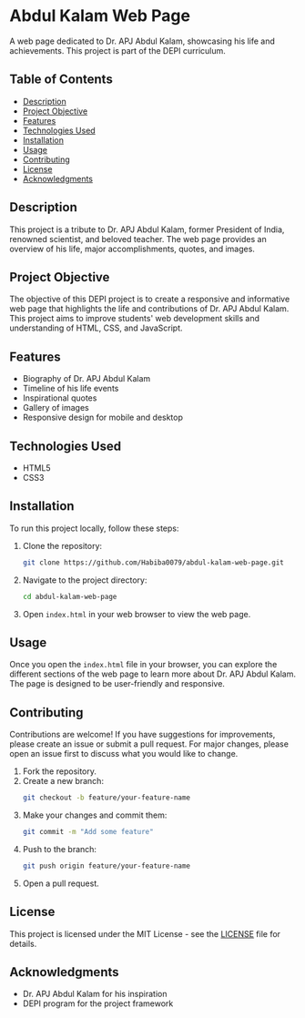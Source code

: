 # Abdul Kalam Web Page

A web page dedicated to Dr. APJ Abdul Kalam, showcasing his life and achievements. This project is part of the DEPI curriculum.

## Table of Contents
- [Description](#description)
- [Project Objective](#project-objective)
- [Features](#features)
- [Technologies Used](#technologies-used)
- [Installation](#installation)
- [Usage](#usage)
- [Contributing](#contributing)
- [License](#license)
- [Acknowledgments](#acknowledgments)

## Description
This project is a tribute to Dr. APJ Abdul Kalam, former President of India, renowned scientist, and beloved teacher. The web page provides an overview of his life, major accomplishments, quotes, and images.

## Project Objective
The objective of this DEPI project is to create a responsive and informative web page that highlights the life and contributions of Dr. APJ Abdul Kalam. This project aims to improve students' web development skills and understanding of HTML, CSS, and JavaScript.

## Features
- Biography of Dr. APJ Abdul Kalam
- Timeline of his life events
- Inspirational quotes
- Gallery of images
- Responsive design for mobile and desktop

## Technologies Used
- HTML5
- CSS3

## Installation
To run this project locally, follow these steps:

1. Clone the repository:
    ```sh
    git clone https://github.com/Habiba0079/abdul-kalam-web-page.git
    ```
2. Navigate to the project directory:
    ```sh
    cd abdul-kalam-web-page
    ```
3. Open `index.html` in your web browser to view the web page.

## Usage
Once you open the `index.html` file in your browser, you can explore the different sections of the web page to learn more about Dr. APJ Abdul Kalam. The page is designed to be user-friendly and responsive.

## Contributing
Contributions are welcome! If you have suggestions for improvements, please create an issue or submit a pull request. For major changes, please open an issue first to discuss what you would like to change.

1. Fork the repository.
2. Create a new branch:
    ```sh
    git checkout -b feature/your-feature-name
    ```
3. Make your changes and commit them:
    ```sh
    git commit -m "Add some feature"
    ```
4. Push to the branch:
    ```sh
    git push origin feature/your-feature-name
    ```
5. Open a pull request.

## License
This project is licensed under the MIT License - see the [LICENSE](LICENSE) file for details.

## Acknowledgments
- Dr. APJ Abdul Kalam for his inspiration
- DEPI program for the project framework


